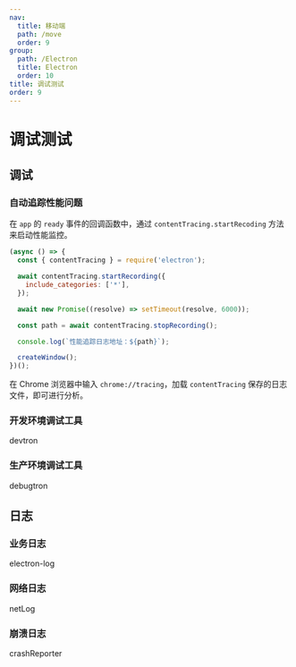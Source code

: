 ```yaml
---
nav:
  title: 移动端
  path: /move
  order: 9
group:
  path: /Electron
  title: Electron
  order: 10
title: 调试测试
order: 9
---
```


# 调试测试

## 调试

### 自动追踪性能问题

在 `app` 的 `ready` 事件的回调函数中，通过 `contentTracing.startRecoding` 方法来启动性能监控。

```js
(async () => {
  const { contentTracing } = require('electron');

  await contentTracing.startRecording({
    include_categories: ['*'],
  });

  await new Promise((resolve) => setTimeout(resolve, 6000));

  const path = await contentTracing.stopRecording();

  console.log(`性能追踪日志地址：${path}`);

  createWindow();
})();
```

在 Chrome 浏览器中输入 `chrome://tracing`，加载 `contentTracing` 保存的日志文件，即可进行分析。

### 开发环境调试工具

devtron

### 生产环境调试工具

debugtron

## 日志

### 业务日志

electron-log

### 网络日志

netLog

### 崩溃日志

crashReporter
